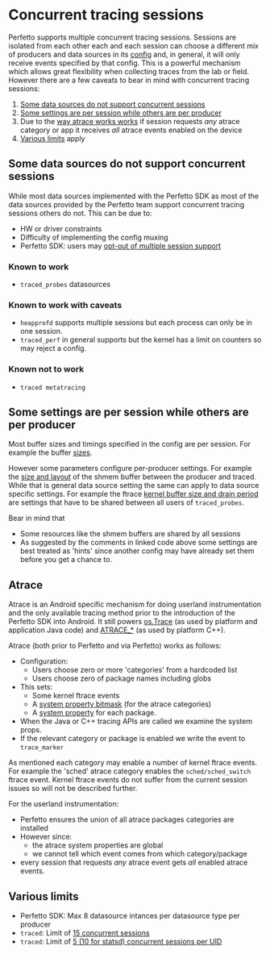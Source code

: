 # Concurrent tracing sessions

Perfetto supports multiple concurrent tracing sessions.
Sessions are isolated from each other each and each session can choose a different mix of producers and data sources in its [config](config.md) and, in general, it will only receive events specified by that config.
This is a powerful mechanism which allows great flexibility when collecting traces from the lab or field.
However there are a few caveats to bear in mind with concurrent tracing sessions:
1. [Some data sources do not support concurrent sessions](#some-data-sources-do-not-support-concurrent-sessions)
2. [Some settings are per session while others are per producer](#some-settings-are-per-session-while-others-are-per-producer)
3. Due to the [way atrace works works](#atrace) if session requests *any* atrace category or app it receives *all* atrace events enabled on the device
4. [Various limits](#various-limits) apply

## Some data sources do not support concurrent sessions

While most data sources implemented with the Perfetto SDK as most of the data sources provided by the Perfetto team support concurrent tracing sessions others do not. This can be due to:

- HW or driver constraints
- Difficulty of implementing the config muxing
- Perfetto SDK: users may [opt-out of multiple session support](https://cs.android.com/android/platform/superproject/main/+/main:external/perfetto/include/perfetto/tracing/data_source.h;l=266;drc=f988c792c18f93841b14ffa71019fdedf7ab2f03)

### Known to work
- `traced_probes` datasources

### Known to work with caveats
- `heapprofd` supports multiple sessions but each process can only be in one session.
- `traced_perf` in general supports but the kernel has a limit on counters so may reject a config.

### Known not to work
- `traced metatracing`

## Some settings are per session while others are per producer

Most buffer sizes and timings specified in the config are per session.
For example the buffer [sizes](https://cs.android.com/android/platform/superproject/main/+/main:external/perfetto/protos/perfetto/config/trace_config.proto;l=32?q=f:perfetto%20f:trace_config&ss=android%2Fplatform%2Fsuperproject%2Fmain).

However some parameters configure per-producer settings. For example the [size and layout](https://cs.android.com/android/platform/superproject/main/+/main:external/perfetto/protos/perfetto/config/trace_config.proto;l=182;drc=488df1649781de42b72e981c5e79ad922508d1e5) of the shmem buffer between the producer and traced.
While that is general data source setting the same can apply to data source specific settings.
For example the ftrace [kernel buffer size and drain period](https://cs.android.com/android/platform/superproject/main/+/main:external/perfetto/protos/perfetto/config/ftrace/ftrace_config.proto;l=32;drc=6a3d3540e68f3d5949b5d86ca736bfd7f811deff) are settings that have to be shared between all users of `traced_probes`.

Bear in mind that
- Some resources like the shmem buffers are shared by all sessions
- As suggested by the comments in linked code above some settings are best treated as 'hints' since another config may have already set them before you get a chance to.

## Atrace

Atrace is an Android specific mechanism for doing userland instrumentation and the only available tracing method prior to the introduction of the Perfetto SDK into Android.
It still powers [os.Trace](https://developer.android.com/reference/android/os/Trace) (as used by platform and application Java code) and [ATRACE_*](https://cs.android.com/android/platform/superproject/main/+/main:system/core/libcutils/include/cutils/trace.h;l=188;drc=0c44d8d68d56c7aecb828d8d87fba7dcb114f3d9) (as used by platform C++).


Atrace (both prior to Perfetto and via Perfetto) works as follows:
- Configuration:
  - Users choose zero or more 'categories' from a hardcoded list
  - Users choose zero of package names including globs
- This sets:
  - Some kernel ftrace events
  - A [system property bitmask](https://cs.android.com/android/platform/superproject/main/+/main:frameworks/native/cmds/atrace/atrace.cpp;l=306;drc=c8af4d3407f3d6be46fafdfc044ace55944fb4b7) (for the atrace categories)
  - A [system property](https://cs.android.com/android/platform/superproject/main/+/main:frameworks/native/cmds/atrace/atrace.cpp;l=306;bpv=1;bpt=1) for each package.
- When the Java or C++ tracing APIs are called we examine the system props.
- If the relevant category or package is enabled we write the event to `trace_marker`

As mentioned each category may enable a number of kernel ftrace events.
For example the 'sched' atrace category enables the `sched/sched_switch` ftrace event.
Kernel ftrace events do not suffer from the current session issues so will not be described further.

For the userland instrumentation:
- Perfetto ensures the union of all atrace packages categories are installed
- However since:
  - the atrace system properties are global
  - we cannot tell which event comes from which category/package
- every session that requests *any* atrace event gets *all* enabled atrace events.

## Various limits
- Perfetto SDK: Max 8 datasource intances per datasource type per producer
- `traced`: Limit of [15 concurrent sessions](https://cs.android.com/android/platform/superproject/main/+/main:external/perfetto/src/tracing/service/tracing_service_impl.cc;l=114?q=kMaxConcurrentTracingSessions%20)
- `traced`: Limit of [5 (10 for statsd) concurrent sessions per UID](https://cs.android.com/android/platform/superproject/main/+/main:external/perfetto/src/tracing/service/tracing_service_impl.cc;l=115;drc=17d5806d458e214bdb829deeeb08b098c2b5254d)

